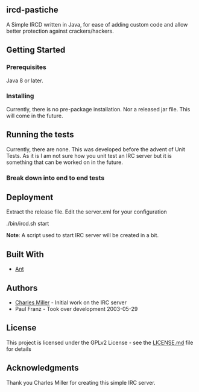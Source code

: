 ## ircd-pastiche

A Simple IRCD written in Java, for ease of adding custom code and allow better protection against crackers/hackers.

## Getting Started

### Prerequisites

Java 8 or later. 

### Installing

Currently, there is no pre-package installation. Nor a released jar file. This will come in the future.

## Running the tests

Currently, there are none. This was developed before the advent of Unit Tests. As it is I am not sure how you unit test an IRC server but it is something that can be worked on in the future.

### Break down into end to end tests

## Deployment

Extract the release file. Edit the server.xml for your configuration

./bin/ircd.sh start

**Note**: A script used to start IRC server will be created in a bit.

## Built With

* [Ant](https://ant.apache.org)

## Authors

* [Charles Miller](https://sourceforge.net/u/carlfish/profile/) - Initial work on the IRC server
* Paul Franz - Took over development 2003-05-29

## License

This project is licensed under the GPLv2 License - see the [LICENSE.md](LICENSE.md) file for details

## Acknowledgments

Thank you Charles Miller for creating this simple IRC server.
